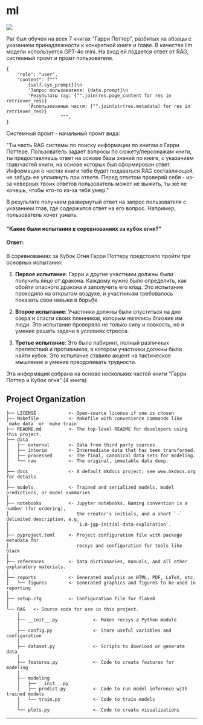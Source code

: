 # ml

<a target="_blank" href="https://cookiecutter-data-science.drivendata.org/">
    <img src="https://img.shields.io/badge/CCDS-Project%20template-328F97?logo=cookiecutter" />
</a>

Раг был обучен на всех 7 книгах "Гарри Поттер", разбитых на абзацы с указанием принадлежности к конкретной книге и главе. В качестве llm модели используется GPT-4o mini. На вход ей подается ответ от RAG, системный промт и промт пользователя. 
```
{
    "role": "user",
    "content": f"""
        {self.sys_prompt}]\n
        'Запрос пользователя: {data.prompt}\n
        'Результаты rag: {"".join(res.page_content for res in retriever_res)}
        'Использованные части: {"".join(str(res.metadata) for res in retriever_res)}
                    """,
}
```
Системный промт - начальный промт вида:

"Ты часть RAG системы по поиску информации по книгам о Гарри Поттере.
Пользователь задает вопросы по сюжету/персонажам книги, ты предоставляешь ответ на основе базы знаний по книге, с указанием глав/частей книги, на основе которых был сформирован ответ.
Информация о частях книги тебе будет подаваться RAG составляющей, не забудь ее упомянуть при ответе.
Перед ответом проверяй себя - из-за неверных твоих ответов пользователь может не выжить, ты же не хочешь, чтобы кто-то из-за тебя умер."

В результате получаем развернутый ответ на запрос пользователя с указанием глав, где содержится ответ на его вопрос. Например, пользователь хочет узнать: 
#### "Какие были испытания в соревнованиях за кубок огня?"

#### Ответ:

В соревнованиях за Кубок Огня Гарри Поттеру предстояло пройти три основных испытания:

1. **Первое испытание**: Гарри и другие участники должны были получить яйцо от дракона. Каждому нужно было определить, как обойти опасного дракона и заполучить его клад. Это испытание проходило на открытом воздухе, и участникам требовалось показать свои навыки в борьбе.

2. **Второе испытание**: Участники должны были спуститься на дно озера и спасти своих пленников, которым являлись близкие им люди. Это испытание проверяло не только силу и ловкость, но и умение решать задачи в условиях стресса.

3. **Третье испытание**: Это было лабиринт, полный различных препятствий и противников, в котором участники должны были найти кубок. Это испытание ставило акцент на тактическое мышление и умение преодолевать трудности.

Эта информация собрана на основе нескольких частей книги "Гарри Поттер и Кубок огня" (4 книга).

## Project Organization

```
├── LICENSE            <- Open-source license if one is chosen
├── Makefile           <- Makefile with convenience commands like `make data` or `make train`
├── README.md          <- The top-level README for developers using this project.
├── data
│   ├── external       <- Data from third party sources.
│   ├── interim        <- Intermediate data that has been transformed.
│   ├── processed      <- The final, canonical data sets for modeling.
│   └── raw            <- The original, immutable data dump.
│
├── docs               <- A default mkdocs project; see www.mkdocs.org for details
│
├── models             <- Trained and serialized models, model predictions, or model summaries
│
├── notebooks          <- Jupyter notebooks. Naming convention is a number (for ordering),
│                         the creator's initials, and a short `-` delimited description, e.g.
│                         `1.0-jqp-initial-data-exploration`.
│
├── pyproject.toml     <- Project configuration file with package metadata for 
│                         recsys and configuration for tools like black
│
├── references         <- Data dictionaries, manuals, and all other explanatory materials.
│
├── reports            <- Generated analysis as HTML, PDF, LaTeX, etc.
│   └── figures        <- Generated graphics and figures to be used in reporting
│
├── setup.cfg          <- Configuration file for flake8
│
└── RAG   <- Source code for use in this project.
    │
    ├── __init__.py             <- Makes recsys a Python module
    │
    ├── config.py               <- Store useful variables and configuration
    │
    ├── dataset.py              <- Scripts to download or generate data
    │
    ├── features.py             <- Code to create features for modeling
    │
    ├── modeling                
    │   ├── __init__.py 
    │   ├── predict.py          <- Code to run model inference with trained models          
    │   └── train.py            <- Code to train models
    │
    └── plots.py                <- Code to create visualizations
```

--------

